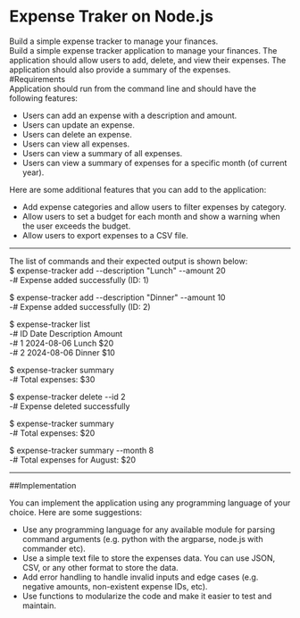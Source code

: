 # Expense Traker on Node.js
Build a simple expense tracker to manage your finances.  
Build a simple expense tracker application to manage your finances. The application should allow users to add, delete, and view their expenses. The application should also provide a summary of the expenses.  
#Requirements  
Application should run from the command line and should have the following features:  
- Users can add an expense with a description and amount.
- Users can update an expense.
- Users can delete an expense.
- Users can view all expenses.
- Users can view a summary of all expenses.
- Users can view a summary of expenses for a specific month (of current year).

Here are some additional features that you can add to the application:  
- Add expense categories and allow users to filter expenses by category.
- Allow users to set a budget for each month and show a warning when the user exceeds the budget.
- Allow users to export expenses to a CSV file.  
---
The list of commands and their expected output is shown below:  
$ expense-tracker add --description "Lunch" --amount 20  
-# Expense added successfully (ID: 1)  

$ expense-tracker add --description "Dinner" --amount 10   
-# Expense added successfully (ID: 2)  

$ expense-tracker list  
-# ID  Date       Description  Amount  
-# 1   2024-08-06  Lunch        $20  
-# 2   2024-08-06  Dinner       $10  

$ expense-tracker summary  
-# Total expenses: $30  

$ expense-tracker delete --id 2  
-# Expense deleted successfully  

$ expense-tracker summary  
-# Total expenses: $20  

$ expense-tracker summary --month 8  
-# Total expenses for August: $20  

---
##Implementation  

You can implement the application using any programming language of your choice. Here are some suggestions:  

- Use any programming language for any available module for parsing command arguments (e.g. python with the argparse, node.js with commander etc).
- Use a simple text file to store the expenses data. You can use JSON, CSV, or any other format to store the data.
- Add error handling to handle invalid inputs and edge cases (e.g. negative amounts, non-existent expense IDs, etc).
- Use functions to modularize the code and make it easier to test and maintain.

